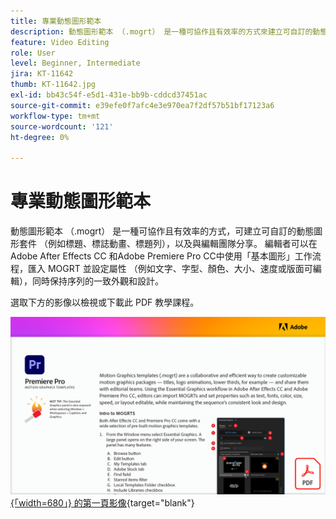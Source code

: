 ```yaml
---
title: 專業動態圖形範本
description: 動態圖形範本 （.mogrt） 是一種可協作且有效率的方式來建立可自訂的動態圖形套件 —標題、標誌動畫、標題列，以及與編輯團隊分享
feature: Video Editing
role: User
level: Beginner, Intermediate
jira: KT-11642
thumb: KT-11642.jpg
exl-id: bb43c54f-e5d1-431e-bb9b-cddcd37451ac
source-git-commit: e39efe0f7afc4e3e970ea7f2df57b51bf17123a6
workflow-type: tm+mt
source-wordcount: '121'
ht-degree: 0%

---
```


# 專業動態圖形範本

動態圖形範本 （.mogrt） 是一種可協作且有效率的方式，可建立可自訂的動態圖形套件 （例如標題、標誌動畫、標題列），以及與編輯團隊分享。 編輯者可以在 Adobe After Effects CC 和Adobe Premiere Pro CC中使用「基本圖形」工作流程，匯入 MOGRT 並設定屬性 （例如文字、字型、顏色、大小、速度或版面可編輯），同時保持序列的一致外觀和設計。

選取下方的影像以檢視或下載此 PDF 教學課程。

[![教學課程 ](assets/MORGTs.png) {「width=680」} 的第一頁影像](assets/Adobe-Premiere-Pro-Motion-Graphics-Templates.pdf){target="blank"}
